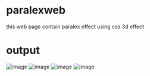 # paralexweb
this web page contain paralex effect using css 3d effect
# output
![image](https://user-images.githubusercontent.com/105263777/212834550-2f0d1713-b1f4-430b-8037-35d170c587ee.png)
![image](https://user-images.githubusercontent.com/105263777/212834623-c6e2daf9-225f-474b-9be1-be8757d3dfcb.png)
![image](https://user-images.githubusercontent.com/105263777/212834659-718cd060-3d78-49e0-acea-c56718439fe5.png)
![image](https://user-images.githubusercontent.com/105263777/212834689-6b341def-9e8c-477c-a98a-ee40d4773df9.png)
